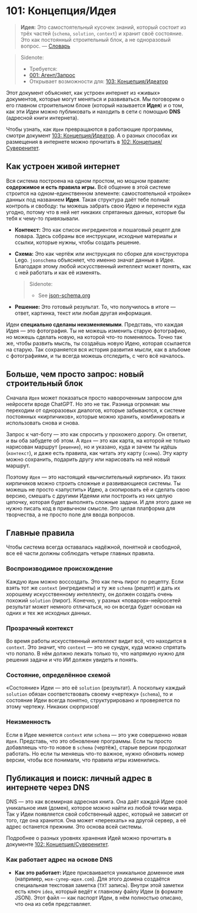 # 101: Концепция/Идея

> **Идея:** Это самостоятельный кусочек знаний, который состоит из трёх частей (`schema`, `solution`, `context`) и хранит своё состояние. Это как постоянный строительный блок, а не одноразовый вопрос. — [Словарь](./000_glossary.md)

> Sidenote:
>
> - Требуется:
> - [001: Агент/Запрос](./001_agent_request.md)
> - Открывает возможности для: [103: Концепция/Идеатор](./103_concept_ideator.md)

Этот документ объясняет, как устроен интернет из «живых» документов, которые могут меняться и развиваться. Мы поговорим о его главном строительном блоке (который называется **Идея**) и о том, как эти Идеи можно публиковать и находить в сети с помощью **DNS** (адресной книги интернета).

Чтобы узнать, как `Идеи` превращаются в работающие программы, смотри документ [103: Концепция/Идеатор](./103_concept_ideator.md). А о разных способах их размещения в интернете можно прочитать в [102: Концепция/Суверенитет](./102_concept_sovereignty.md).

## Как устроен живой интернет

Вся система построена на одном простом, но мощном правиле: **содержимое и есть правила игры.** Всё общение в этой системе строится на одном-единственном элементе: самостоятельной «тройке» данных под названием **Идея**. Такая структура даёт тебе полный контроль и свободу: ты можешь забрать свою Идею и перенести куда угодно, потому что в ней нет никаких спрятанных данных, которые бы тебя к чему-то привязывали.

- **Контекст:** Это как список ингредиентов и пошаговый рецепт для повара. Здесь собраны все инструкции, исходные материалы и ссылки, которые нужны, чтобы создать решение.
- **Схема:** Это как чертёж или инструкция по сборке для конструктора Lego. `jsonschema` объясняет, что именно значат данные в Идее. Благодаря этому любой искусственный интеллект может понять, как с ней работать и как её изменять.

  > Sidenote:
  >
  > - See [json-schema.org](https://json-schema.org/)

- **Решение:** Это готовый результат. То, что получилось в итоге — ответ, картинка, текст или любая другая информация.

Идеи **специально сделаны неизменяемыми**. Представь, что каждая Идея — это фотография. Ты не можешь изменить старую фотографию, но можешь сделать новую, на которой что-то поменялось. Точно так же, чтобы развить мысль, ты создаёшь новую Идею, которая ссылается на старую. Так сохраняется вся история развития мысли, как в альбоме с фотографиями, и ты всегда можешь отследить, с чего всё началось.

## Больше, чем просто запрос: новый строительный блок

Сначала `Идея` может показаться просто навороченным запросом для нейросети вроде ChatGPT. Но это не так. Разница огромная: мы переходим от одноразовых диалогов, которые забываются, к системе постоянных «кирпичиков», которые можно хранить, комбинировать и использовать снова и снова.

Запрос к чат-боту — это как спросить у прохожего дорогу. Он ответит, и вы оба забудете об этом. А `Идея` — это как карта, на которой не только нарисован маршрут (`решение`), но и указано, куда и зачем ты идёшь (`контекст`), и даже есть правила, как читать эту карту (`схема`). Эту карту можно сохранить, подарить другу или нарисовать на ней новый маршрут.

Поэтому `Идея` — это настоящий «вычислительный кирпичик». Из таких кирпичиков можно строить сложные и развивающиеся системы. Ты можешь не просто «запустить» Идею, а скопировать её и сделать свою версию, смешать с другими Идеями или построить из них целую цепочку, которая будет выполнять сложные задачи. И для этого даже не нужно писать код в привычном смысле. Это целая платформа для творчества, а не просто поле для ввода вопросов.

## Главные правила

Чтобы система всегда оставалась надёжной, понятной и свободной, все её части должны соблюдать четыре главных правила.

### Воспроизводимое происхождение

Каждую `Идею` можно воссоздать. Это как печь пирог по рецепту. Если взять тот же `context` (ингредиенты) и ту же `schema` (рецепт) и дать их хорошему искусственному интеллекту, он должен создать очень похожий `solution` (пирог). Конечно, у разных «поваров»-нейросетей результат может немного отличаться, но он всегда будет основан на одних и тех же исходных данных.

### Прозрачный контекст

Во время работы искусственный интеллект видит всё, что находится в `context`. Это значит, что `context` — это не сундук, куда можно спрятать что попало. В нём должно лежать только то, что напрямую нужно для решения задачи и что ИИ должен увидеть и понять.

### Состояние, определённое схемой

«Состояние» Идеи — это её `solution` (результат). А поскольку каждый `solution` обязан соответствовать своему «чертежу» (`schema`), то и состояние Идеи всегда понятно, структурировано и проверяется по этому чертежу. Никаких сюрпризов!

### Неизменность

Если в Идее меняется `context` или `schema` — это уже совершенно новая `Идея`. Представь, что это обновление программы. Если ты просто добавляешь что-то новое в `schema` (чертёж), старые версии продолжат работать. Но если ты меняешь что-то важное, нужно обновить номер версии, чтобы все понимали, что правила игры изменились.

## Публикация и поиск: личный адрес в интернете через DNS

DNS — это как всемирная адресная книга. Она даёт каждой Идее своё уникальное имя (домен), которое можно найти из любой точки мира. Так у Идеи появляется свой собственный адрес, который не зависит от того, где она хранится. Она может «переехать» на другой сервер, а её адрес останется прежним. Это основа всей системы.

Подробнее о разных уровнях хранения Идей можно прочитать в документе [102: Концепция/Суверенитет](./102_concept_sovereignty.md).

### Как работает адрес на основе DNS

- **Как это работает:** Идее присваивается уникальное доменное имя (например, `моя-супер-идея.com`). Для этого домена создаётся специальная текстовая заметка (`TXT` запись). Внутри этой заметки есть ключ `idea`, который ведёт к главному файлу Идеи (в формате JSON). Этот файл — как паспорт Идеи, в нём полностью описано, что она из себя представляет.